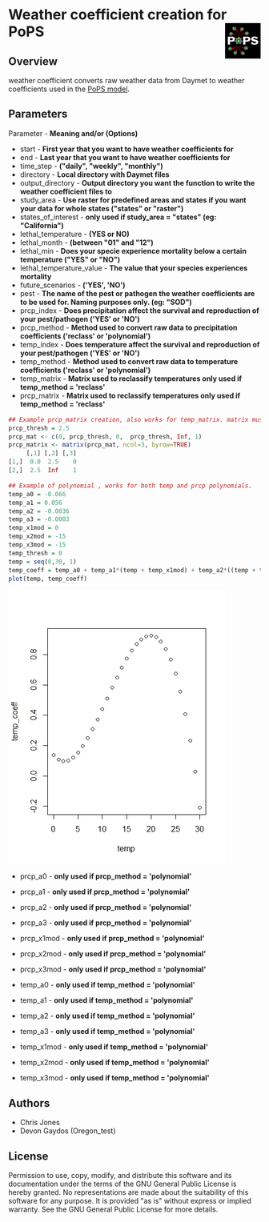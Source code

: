 # Weather coefficient creation for PoPS <img src="www/PoPS_Logo.png" align="right" width="14%" />

## Overview
weather coefficient converts raw weather data from Daymet to weather coefficients used in the [PoPS model](https://github.com/ncsu-landscape-dynamics/PoPS).

## Parameters
Parameter - **Meaning and/or (Options)**
* start - **First year that you want to have weather coefficients for**
* end - **Last year that you want to have weather coefficients for**
* time_step - **("daily", "weekly", "monthly")**
* directory - **Local directory with Daymet files**
* output_directory - **Output directory you want the function to write the weather coefficient files to**
* study_area - **Use raster for predefined areas and states if you want your data for whole states ("states" or "raster")**
* states_of_interest - **only used if study_area = "states" (eg: "California")**
* lethal_temperature - **(YES or NO)**
* lethal_month - **(between "01" and "12")**
* lethal_min - **Does your specie experience mortality below a certain temperature ("YES" or "NO")**
* lethal_temperature_value - **The value that your species experiences mortality**
* future_scenarios - **('YES', 'NO')**
* pest - **The name of the pest or pathogen the weather coefficients are to be used for. Naming purposes only. (eg: "SOD")**
* prcp_index - **Does precipitation affect the survival and reproduction of your pest/pathogen ('YES' or 'NO')**
* prcp_method - **Method used to convert raw data to precipitation coefficients ('reclass' or 'polynomial')**
* temp_index - **Does temperature affect the survival and reproduction of your pest/pathogen ('YES' or 'NO')**
* temp_method - **Method used to convert raw data to temperature coefficients ('reclass' or 'polynomial')**
* temp_matrix - **Matrix used to reclassify temperatures only used if temp_method = 'reclass'**
* prcp_matrix - **Matrix used to reclassify temperatures only used if temp_method = 'reclass'**

```R
## Example prcp_matrix creation, also works for temp_matrix. matrix must to nx3 col1 = from, col2 = to, col3 = reclass value
prcp_thresh = 2.5
prcp_mat <- c(0, prcp_thresh, 0,  prcp_thresh, Inf, 1)
prcp_matrix <- matrix(prcp_mat, ncol=3, byrow=TRUE)
     [,1] [,2] [,3]
[1,]  0.0  2.5    0
[2,]  2.5  Inf    1
```
```R
## Example of polynomial , works for both temp and prcp polynomials. 
temp_a0 = -0.066
temp_a1 = 0.056
temp_a2 = -0.0036
temp_a3 = -0.0003
temp_x1mod = 0
temp_x2mod = -15
temp_x3mod = -15
temp_thresh = 0
temp = seq(0,30, 1)
temp_coeff = temp_a0 + temp_a1*(temp + temp_x1mod) + temp_a2*((temp + temp_x2mod)^2) + temp_a3*((temp + temp_x3mod)^3)
plot(temp, temp_coeff)
```
![picture](https://github.com/ncsu-landscape-dynamics/weather-coefficient/blob/Release/temp_coeff_plot_example.jpeg)

* prcp_a0 - **only used if prcp_method = 'polynomial'**
* prcp_a1 - **only used if prcp_method = 'polynomial'**
* prcp_a2 - **only used if prcp_method = 'polynomial'**
* prcp_a3 - **only used if prcp_method = 'polynomial'**
* prcp_x1mod - **only used if prcp_method = 'polynomial'**
* prcp_x2mod - **only used if prcp_method = 'polynomial'**
* prcp_x3mod - **only used if prcp_method = 'polynomial'**


* temp_a0 - **only used if temp_method = 'polynomial'**
* temp_a1 - **only used if temp_method = 'polynomial'**
* temp_a2 - **only used if temp_method = 'polynomial'**
* temp_a3 - **only used if temp_method = 'polynomial'**
* temp_x1mod - **only used if temp_method = 'polynomial'**
* temp_x2mod - **only used if temp_method = 'polynomial'**
* temp_x3mod - **only used if temp_method = 'polynomial'**

## Authors

* Chris Jones
* Devon Gaydos (Oregon_test)

## License

Permission to use, copy, modify, and distribute this software and its documentation under the terms of the GNU General Public License is hereby granted. No representations are made about the suitability of this software for any purpose. It is provided "as is" without express or implied warranty. See the GNU General Public License for more details.
